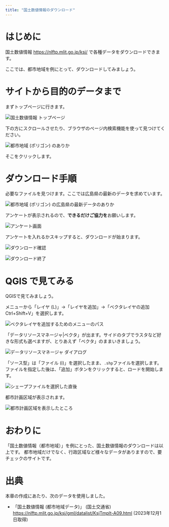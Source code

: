 ```yaml
---
title: "国土数値情報のダウンロード"
---
```


# はじめに

国土数値情報 https://nlftp.mlit.go.jp/ksj/ で各種データをダウンロードできます。

ここでは、都市地域を例にとって、ダウンロードしてみましょう。

# サイトから目的のデータまで

まずトップページに行きます。

![国土数値情報 トップページ](https://github.com/boiledorange73/zenn-content/raw/main/books-images/pgis-cookbook/dl-ksj/01-ksjtop.png)

下の方にスクロールさせたり、ブラウザのページ内検索機能を使って見つけてください。

![都市地域 (ポリゴン) のありか](https://github.com/boiledorange73/zenn-content/raw/main/books-images/pgis-cookbook/dl-ksj/03-select.png)

そこをクリックします。

# ダウンロード手順

必要なファイルを見つけます。ここでは広島県の最新のデータを求めています。

![都市地域 (ポリゴン) の広島県の最新データのありか](https://github.com/boiledorange73/zenn-content/raw/main/books-images/pgis-cookbook/dl-ksj/04-hirosima.png)

アンケートが表示されるので、**できるだけご協力を**お願いします。

![アンケート画面](https://github.com/boiledorange73/zenn-content/raw/main/books-images/pgis-cookbook/dl-ksj/05-enq.png)

アンケートを入れるかスキップすると、ダウンロードが始まります。

![ダウンロード確認](https://github.com/boiledorange73/zenn-content/raw/main/books-images/pgis-cookbook/dl-ksj/06-dl.png)

![ダウンロード終了](https://github.com/boiledorange73/zenn-content/raw/main/books-images/pgis-cookbook/dl-ksj/07-dldone.png)


# QGIS で見てみる

QGISで見てみましょう。

メニューから「レイヤ (L)」→「レイヤを追加」→「ベクタレイヤの追加 Ctrl+Shift+V」を選択します。

![ベクタレイヤを追加するためのメニューのパス](https://github.com/boiledorange73/zenn-content/raw/main/books-images/pgis-cookbook/dl-fpoly_06-qgis-add-menuall.png)

「データリソースマネージャ|ベクタ」が出ます。サイドのタブでラスタなど好きな形式も選べますが、とりあえず「ベクタ」のままいきましょう。

![データリソースマネージャ ダイアログ](https://github.com/boiledorange73/zenn-content/raw/main/books-images/pgis-cookbook/dl-fpoly_07-qgis-add-dialog-initial.png)

「ソース型」は「ファイル (i)」を選択したまま、``.shp``ファイルを選択します。ファイルを指定した後は、「追加」ボタンをクリックすると、ロードを開始します。

![シェープファイルを選択した直後](https://github.com/boiledorange73/zenn-content/raw/main/books-images/pgis-cookbook/dl-ksj/08-qgis-add-dialog-selected.png)

都市計画区域が表示されます。

![都市計画区域を表示したところ](https://github.com/boiledorange73/zenn-content/raw/main/books-images/pgis-cookbook/dl-ksj/09-qgis-firstview.png)

# おわりに

「国土数値情報（都市地域）」を例にとった、国土数値情報のダウンロードは以上です。
都市地域だけでなく、行政区域など様々なデータがありますので、要チェックのサイトです。

# 出典

本章の作成にあたり、次のデータを使用しました。

* 「国土数値情報 (都市地域データ)」 (国土交通省) https://nlftp.mlit.go.jp/ksj/gml/datalist/KsjTmplt-A09.html (2023年12月1日取得)
